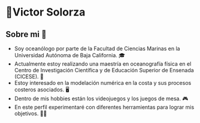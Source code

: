  # 🌊Victor Solorza

## Sobre mi 🎲
- Soy oceanólogo por parte de la Facultad de Ciencias Marinas en la Universidad Autónoma de Baja California. 🎓
- Actualmente estoy realizando una maestría en oceanografía física en el Centro de Investigación Científica y de Educación Superior de Ensenada (CICESE). 📑
- Estoy interesado en la modelación numérica en la costa y sus procesos costeros asociados. 🖥️
- Dentro de mis hobbies están los videojuegos y los juegos de mesa. 🎮
- En este perfil experimentaré con diferentes herramientas para lograr mis objetivos. 👨‍💻


<!---
vsolorza/vsolorza is a ✨ special ✨ repository because its `README.md` (this file) appears on your GitHub profile.
You can click the Preview link to take a look at your changes.
--->
